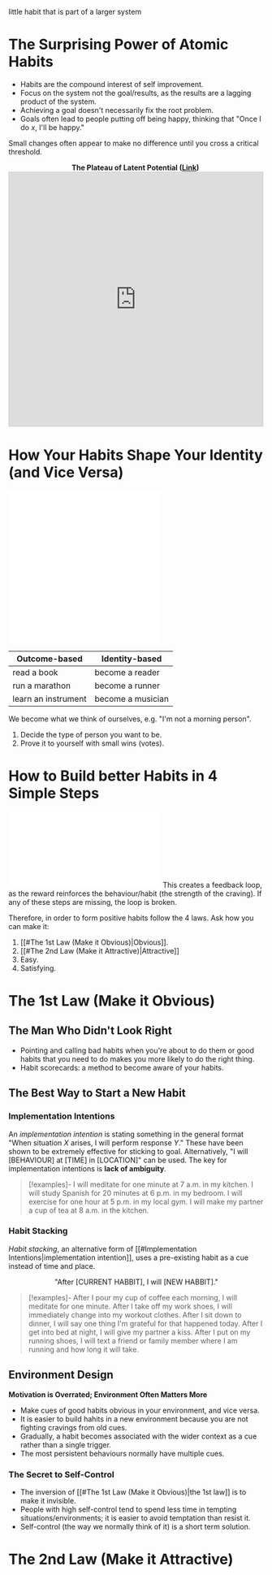 little habit that is part of a larger system

# The Surprising Power of Atomic Habits
- Habits are the compound interest of self improvement.
- Focus on the system not the goal/results, as the results are a lagging product of the system.
- Achieving a goal doesn't necessarily fix the root problem.
- Goals often lead to people putting off being happy, thinking that "Once I do $x$, I'll be happy."

Small changes often appear to make no difference until you cross a critical threshold.
<center style="width:500px;">
<b>The Plateau of Latent Potential (<a href="https://www.desmos.com/calculator/51nipzaxzo">Link</a>)</b>
<iframe src="https://www.desmos.com/calculator/51nipzaxzo?embed" width="500" height="500" style="border: 1px solid #ccc" frameborder=0></iframe>
</center>

# How Your Habits Shape Your Identity (and Vice Versa)
![360](layers-of-behavioural-change.excalidraw.md)
![380](best-use-of-layers-of-heavioural-change.excalidraw.md)

| Outcome-based       | Identity-based    |
| ------------------- | ----------------- |
| read a book         | become a reader   |
| run a marathon      | become a runner   |
| learn an instrument | become a musician |

We become what we think of ourselves, e.g. "I'm not a morning person".
1. Decide the type of person you want to be.
2. Prove it to yourself with small wins (votes).
# How to Build better Habits in 4 Simple Steps
![800|center](4-steps-of-habits.excalidraw.md)
This creates a feedback loop, as the reward reinforces the behaviour/habit (the strength of the craving). If any of these steps are missing, the loop is broken.

Therefore, in order to form positive habits follow the 4 laws. Ask how you can make it:
1. [[#The 1st Law (Make it Obvious)|Obvious]].
2. [[#The 2nd Law (Make it Attractive)|Attractive]]
3. Easy.
4. Satisfying.

# The 1st Law (Make it Obvious)
## The Man Who Didn't Look Right
- Pointing and calling bad habits when you're about to do them or good habits that you need to do makes you more likely to do the right thing.
- Habit scorecards: a method to become aware of your habits.
## The Best Way to Start a New Habit
### Implementation Intentions
An *implementation intention* is stating something in the general format "When situation $X$ arises, I will perform response $Y$." These have been shown to be extremely effective for sticking to goal. Alternatively, "I will \[BEHAVIOUR\] at \[TIME\] in \[LOCATION\]" can be used. The key for implementation intentions is **lack of ambiguity**.

> [!examples]-
> I will meditate for one minute at 7 a.m. in my kitchen.
> I will study Spanish for 20 minutes at 6 p.m. in my bedroom.
> I will exercise for one hour at 5 p.m. in my local gym.
> I will make my partner a cup of tea at 8 a.m. in the kitchen.

### Habit Stacking
*Habit stacking*, an alternative form of [[#Implementation Intentions|implementation intention]], uses a pre-existing habit as a cue instead of time and place.
<center>"After [CURRENT HABBIT], I will [NEW HABBIT]."</center>

> [!examples]-
> After I pour my cup of coffee each morning, I will meditate for one minute.
> After I take off my work shoes, I will immediately change into my workout clothes.
> After I sit down to dinner, I will say one thing I'm grateful for that happened today.
> After I get into bed at night, I will give my partner a kiss.
> After I put on my running shoes, I will text a friend or family member where I am running and how long it will take. 
## Environment Design
**Motivation is Overrated; Environment Often Matters More**
- Make cues of good habits obvious in your environment, and vice versa.
- It is easier to build hahits in a new environment because you are not fighting cravings from old cues.
- Gradually, a habit becomes associated with the wider context as a cue rather than a single trigger.
- The most persistent behaviours normally have multiple cues.
### The Secret to Self-Control
- The inversion of [[#The 1st Law (Make it Obvious)|the 1st law]] is to make it invisible.
- People with high self-control tend to spend less time in tempting situations/environments; it is easier to avoid temptation than resist it.
- Self-control (the way we normally think of it) is a short term solution.
# The 2nd Law (Make it Attractive)
